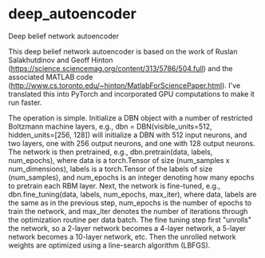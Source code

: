 # deep_autoencoder
Deep belief network autoencoder

This deep belief network autoencoder is based on the work of Ruslan Salakhutdinov and Geoff Hinton (https://science.sciencemag.org/content/313/5786/504.full) and the associated MATLAB code (http://www.cs.toronto.edu/~hinton/MatlabForSciencePaper.html). I've translated this into PyTorch and incorporated GPU computations to make it run faster.

The operation is simple. Initialize a DBN object with a number of restricted Boltzmann machine layers, e.g., dbn = DBN(visible_units=512, hidden_units=[256, 128]) will initialize a DBN with 512 input neurons, and two layers, one with 256 output neurons, and one with 128 output neurons. The network is then pretrained, e.g., dbn.pretrain(data, labels, num_epochs), where data is a torch.Tensor of size (num_samples x num_dimensions), labels is a torch.Tensor of the labels of size (num_samples), and num_epochs is an integer denoting how many epochs to pretrain each RBM layer. Next, the network is fine-tuned, e.g., dbn.fine_tuning(data, labels, num_epochs, max_iter), where data, labels are the same as in the previous step, num_epochs is the number of epochs to train the network, and max_iter denotes the number of iterations through the optimization routine per data batch. The fine tuning step first "unrolls" the network, so a 2-layer network becomes a 4-layer network, a 5-layer network becomes a 10-layer network, etc. Then the unrolled network weights are optimized using a line-search algorithm (LBFGS).
